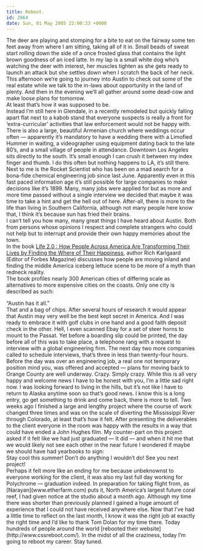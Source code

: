 ```yaml
---
title: Reboot.
id: 2864
date: Sun, 01 May 2005 22:00:33 +0000
---
```


The deer are playing and stomping for a bite to eat on the fairway some ten feet away from where I am sitting, taking all of it in. Small beads of sweat start rolling down the side of a once frosted glass that contains the light brown goodness of an iced latte. In my lap is a small white dog who’s watching the deer with interest, her muscles tighten as she gets ready to launch an attack but she settles down when I scratch the back of her neck. This afternoon we’re going to journey into Austin to check out some of the real estate while we talk to the in-laws about opportunity in the land of plenty. And then in the evening we’ll all gather around some dead-cow and make loose plans for tomorrow.  
 At least that’s how it was supposed to be.  
 Instead I’m still here in Glendale, in a recently remodeled but quickly falling apart flat next to a kabob stand that everyone suspects is really a front for ‘extra-curricular’ activities that law enforcement would not be happy with. There is also a large, beautiful Armenian church where weddings occur often — apparently it’s mandatory to have a wedding there with a Limofied Hummer in waiting, a videographer using equipment dating back to the late 80’s, and a small village of people in attendance. Downtown Los Angeles sits directly to the south. It’s small enough I can crush it between my index finger and thumb. I do this often but nothing happens to LA, it’s still there.  
 Next to me is the Rocket Scientist who has been on a mad search for a bona-fide chemical engineering job since last June. Apparently even in this fast paced information age it’s still possible for large companies to make decisions like it’s 1899. Many, many jobs were applied for but as more and more time passed without a single interview we decided that maybe it was time to take a hint and get the hell out of here. After-all, there is more to the life than living in Southern California, although not many people here know that, I think it’s because sun has fried their brains.  
 I can’t tell you how many, many great things I have heard about Austin. Both from persons whose opinions I respect and complete strangers who could not help but to interrupt and provide their own happy memories about the town.  
 In the book [Life 2.0 : How People Across America Are Transforming Their Lives by Finding the Where of Their Happiness](http://www.amazon.com/exec/obidos/tg/detail/-/1400046076/airbag-20), author Rich Karlgaard (Editor of Forbes Magazine) discusses how people are moving inland and finding the middle America iceberg lettuce scene to be more of a myth than redneck reality.  
 The book profiles nearly 300 American cities of differing scale as alternatives to more expensive cities on the coasts. Only one city is described as such:

<div class="block">“Austin has it all.”</div>That and a bag of chips. After several hours of research it would appear that Austin may very well be the best kept secret in America. And I was ready to embrace it with golf clubs in one hand and a good faith deposit check in the other. Hell, I even scanned Ebay for a set of steer horns to mount to the Passat.  
 Yet before a boarding slip could be printed, the day before all of this was to take place, a telephone rang with a request to interview with a global engineering firm. The next day two more companies called to schedule interviews, that’s three in less than twenty-four hours. Before the day was over an engineering job, a real one not temporary position mind you, was offered and accepted — plans for moving back to Orange County are well underway.  
 Crazy. Simply crazy.  
 While this is all very happy and welcome news I have to be honest with you, I’m a little sad right now. I was looking forward to living in the hills, but it’s not like I have to return to Alaska anytime soon so that’s good news.  
 I know this is a long entry, go get something to drink and come back, there is more to tell.  
 Two weeks ago I finished a large and lengthy project where the course of work changed three times and was on the scale of diverting the Mississippi River through Colorado, at least that’s how it felt. After presenting the deliverables to the client everyone in the room was happy with the results in a way that could have ended a John Hughes film. My counter-part on this project asked if it felt like we had just graduated — It did — and when it hit me that we would likely not see each other in the near future I wondered if maybe we should have had yearbooks to sign:

<div class="block">Stay cool this summer! Don’t do anything I wouldn’t do! See you next project!</div>Perhaps it felt more like an ending for me because unbeknownst to everyone working for the client, it was also my last full day working for Polychrome — graduation indeed. In preparation for taking flight from, as [Narayan](www.etherfarm.com) puts it, North America’s largest future coral reef, I had given notice at the studio about a month ago. Although my time there was shorter than previously planned I gained a huge amount of experience that I could not have received anywhere else. Now that I’ve had a little time to reflect on the last month, I know it was the right job at exactly the right time and I’d like to thank Tom Dolan for my time there.  
 Today hundreds of people around the world [rebooted their website](http://www.cssreboot.com/). In the midst of all the craziness, today I’m going to reboot my career.  
 Stay tuned.


